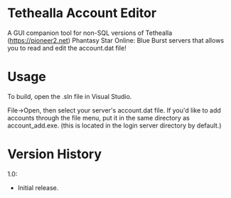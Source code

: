 # Tethealla Account Editor
A GUI companion tool for non-SQL versions of Tethealla (https://pioneer2.net) Phantasy Star Online: Blue Burst servers that allows you to read and edit the account.dat file! 

# Usage
To build, open the .sln file in Visual Studio.

File->Open, then select your server's account.dat file. If you'd like to add accounts through the file menu, put it in the same directory as account_add.exe. (this is located in the login server directory by default.)

# Version History
1.0:
- Initial release.